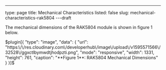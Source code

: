 ---
type: page
title: Mechanical Characteristics
listed: false
slug: mechanical-characteristics-rak5804
---draft

The mechanical dimensions of the RAK5804 module is shown in figure 1 below.

$plugin[{
    "type": "image",
    "data": {
        "url": "https:\/\/res.cloudinary.com\/developerhub\/image\/upload\/v1595571566\/32528\/ggxctlbymwdtjhodpzti.png",
        "mode": "responsive",
        "width": 1331,
        "height": 761,
        "caption": "**Figure 1**: RAK5804 Mechanical Dimensions"
    }
}]$

